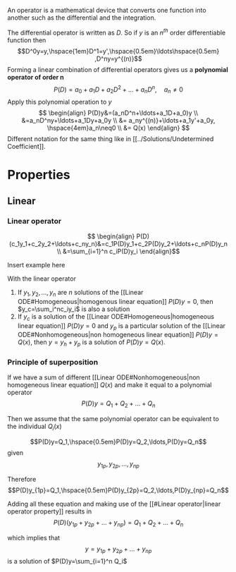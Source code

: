 An operator is a mathematical device that converts one function into another such as the differential and the integration. 

The differential operator is written as $D$. So if $y$ is an $n^{th}$ order differentiable function then
$$D^0y=y,\hspace{1em}D^1=y',\hspace{0.5em}\ldots\hspace{0.5em} ,D^ny=y^{(n)}$$
Forming a linear combination of differential operators gives us a **polynomial operator of order n**
$$P(D)=a_0+a_1D+a_2D^2+\ldots+a_nD^n,\hspace{1em}a_n\neq0$$
Apply this polynomial operation to $y$
$$
\begin{align}
P(D)y&=(a_nD^n+\ldots+a_1D+a_0)y \\
&=a_nD^ny+\ldots+a_1Dy+a_0y \\
&= a_ny^{(n)}+\ldots+a_1y'+a_0y, \hspace{4em}a_n\neq0 \\
&= Q(x)
\end{align}
$$
Different notation for the same thing like in [[../Solutions/Undetermined Coefficient]].

# Properties
## Linear 
### Linear operator
$$
\begin{align}
P(D)(c_1y_1+c_2y_2+\ldots+c_ny_n)&=c_1P(D)y_1+c_2P(D)y_2+\ldots+c_nP(D)y_n \\
&=\sum_{i=1}^n c_iP(D)y_i
\end{align}$$

Insert example here


With the linear operator 
1. If $y_1,y_2,\ldots,y_n$ are $n$ solutions of the [[Linear ODE#Homogeneous|homogenous linear equation]] $P(D)y=0$, then $y_c=\sum_i^nc_iy_i$ is also a solution
2. If $y_c$ is a solution of the [[Linear ODE#Homogeneous|homogeneous linear equation]] $P(D)y=0$ and $y_p$ is a particular solution of the  [[Linear ODE#Nonhomogeneous|non homogeneous linear equation]] $P(D)y=Q(x)$, then $y=y_h+y_p$ is a solution of $P(D)y=Q(x)$.


### Principle of superposition
If we have a sum of different [[Linear ODE#Nonhomogeneous|non homogeneous linear equation]] $Q(x)$ and make it equal to a polynomial operator
$$P(D)y=Q_1+Q_2+\ldots+Q_n$$

Then we assume that the same polynomial operator can be equivalent to the individual $Q_i(x)$ 

$$P(D)y=Q_1,\hspace{0.5em}P(D)y=Q_2,\ldots,P(D)y=Q_n$$
given
$$y_{1p},y_{2p},\ldots,y_{np}$$

Therefore
$$P(D)y_{1p}=Q_1,\hspace{0.5em}P(D)y_{2p}=Q_2,\ldots,P(D)y_{np}=Q_n$$

Adding all these equation and making use of the [[#Linear operator|linear operator property]] results in
$$P(D)(y_{1p}+y_{2p}+\ldots+y_{np})=Q_1+Q_2+\ldots+Q_n$$

which implies that
$$y=y_{1p}+y_{2p}+\ldots+y_{np}$$
is a solution of $P(D)y=\sum_{i=1}^n Q_i$


